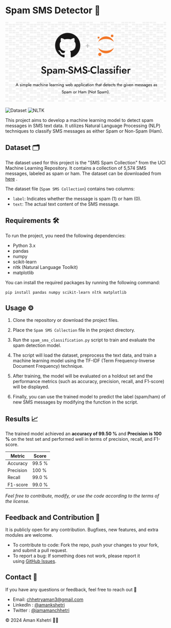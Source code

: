 # **Spam SMS Detector** 🔎

![ML](/Spam-SMS-Classifier.png)

![Dataset](https://img.shields.io/badge/Dataset-Kaggle-blue.svg) ![NLTK](https://img.shields.io/badge/Library-sklearn-orange.svg)

This project aims to develop a machine learning model to detect spam messages in SMS text data. It utilizes Natural Language Processing (NLP) techniques to classify SMS messages as either Spam or Non-Spam (Ham).

## **Dataset** 🗂️

The dataset used for this project is the "SMS Spam Collection" from the UCI Machine Learning Repository. It contains a collection of 5,574 SMS messages, labeled as spam or ham. The dataset can be downloaded from [here](https://archive.ics.uci.edu/dataset/228/sms+spam+collection "Spam SMS Collection Dataset")
.

The dataset file (`Spam SMS Collection`) contains two columns:
- `label`: Indicates whether the message is spam (1) or ham (0).
- `text`: The actual text content of the SMS message.

## **Requirements** 🛠️

To run the project, you need the following dependencies:
- Python 3.x
- pandas
- numpy
- scikit-learn
- nltk (Natural Language Toolkit)
- matplotlib

You can install the required packages by running the following command:

```
pip install pandas numpy scikit-learn nltk matplotlib
```

## **Usage** ⚙️

1. Clone the repository or download the project files.

2. Place the `Spam SMS Collection` file in the project directory.

3. Run the `spam_sms_classification.py` script to train and evaluate the spam detection model.

4. The script will load the dataset, preprocess the text data, and train a machine learning model using the TF-IDF (Term Frequency-Inverse Document Frequency) technique.

5. After training, the model will be evaluated on a holdout set and the performance metrics (such as accuracy, precision, recall, and F1-score) will be displayed.

6. Finally, you can use the trained model to predict the label (spam/ham) of new SMS messages by modifying the function in the script.


## **Results** 📈

The trained model achieved an **accuracy of 99.50 %** and **Precision is 100 %** on the test set and performed well in terms of precision, recall, and F1-score.

| Metric     | Score |
|------------|-------|
| Accuracy   | 99.5 %   |
| Precision | 100 %   |
| Recall     | 99.0 %   |
| F1-score   | 99.0 %   |

*Feel free to contribute, modify, or use the code according to the terms of the license.*


## **Feedback and Contribution** 🤝

It is publicly open for any contribution. Bugfixes, new features, and extra modules are welcome.

- To contribute to code: Fork the repo, push your changes to your fork, and submit a pull request.
- To report a bug: If something does not work, please report it using [GitHub Issues](https://github.com/aman-chhetri/Spam-SMS-Classifier/issues).

## **Contact** 📩

If you have any questions or feedback, feel free to reach out 🙂

- Email: chhetryaman3@gmail.com
- LinkedIn : [@amankshetri](https://www.linkedin.com/in/amankshetri/)
- Twitter : [@iamamanchhetri](https://twitter.com/iamamanchhetri)

© 2024 Aman Kshetri 👨‍💻